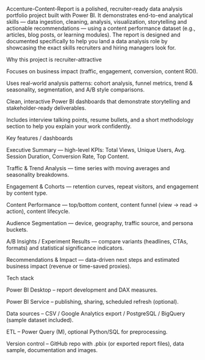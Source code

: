 Accenture-Content-Report is a polished, recruiter-ready data analysis portfolio project built with Power BI. It demonstrates end-to-end analytical skills — data ingestion, cleaning, analysis, visualization, storytelling and actionable recommendations — using a content performance dataset (e.g., articles, blog posts, or learning modules). The report is designed and documented specifically to help you land a data analysis role by showcasing the exact skills recruiters and hiring managers look for.

Why this project is recruiter-attractive

Focuses on business impact (traffic, engagement, conversion, content ROI).

Uses real-world analysis patterns: cohort analysis, funnel metrics, trend & seasonality, segmentation, and A/B style comparisons.

Clean, interactive Power BI dashboards that demonstrate storytelling and stakeholder-ready deliverables.

Includes interview talking points, resume bullets, and a short methodology section to help you explain your work confidently.

Key features / dashboards

Executive Summary — high-level KPIs: Total Views, Unique Users, Avg. Session Duration, Conversion Rate, Top Content.

Traffic & Trend Analysis — time series with moving averages and seasonality breakdowns.

Engagement & Cohorts — retention curves, repeat visitors, and engagement by content type.

Content Performance — top/bottom content, content funnel (view → read → action), content lifecycle.

Audience Segmentation — device, geography, traffic source, and persona buckets.

A/B Insights / Experiment Results — compare variants (headlines, CTAs, formats) and statistical significance indicators.

Recommendations & Impact — data-driven next steps and estimated business impact (revenue or time-saved proxies).

Tech stack

Power BI Desktop – report development and DAX measures.

Power BI Service – publishing, sharing, scheduled refresh (optional).

Data sources – CSV / Google Analytics export / PostgreSQL / BigQuery (sample dataset included).

ETL – Power Query (M), optional Python/SQL for preprocessing.

Version control – GitHub repo with .pbix (or exported report files), data sample, documentation and images.
